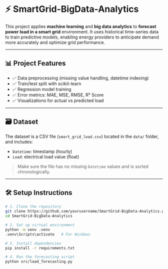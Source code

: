 # ⚡ SmartGrid-BigData-Analytics

This project applies **machine learning** and **big data analytics** to **forecast power load in a smart grid** environment. It uses historical time-series data to train predictive models, enabling energy providers to anticipate demand more accurately and optimize grid performance.

---

## 📊 Project Features

- ✅ Data preprocessing (missing value handling, datetime indexing)
- ✅ Train/test split with scikit-learn
- ✅ Regression model training 
- ✅ Error metrics: MAE, MSE, RMSE, R² Score
- ✅ Visualizations for actual vs predicted load

---

## 🗃️ Dataset

The dataset is a CSV file (`smart_grid_load.csv`) located in the `data/` folder, and includes:

- `Datetime`: timestamp (hourly)
- `Load`: electrical load value (float)

> Make sure the file has no missing `Datetime` values and is sorted chronologically.

---

## 🛠️ Setup Instructions

```bash
# 1. Clone the repository
git clone https://github.com/yourusername/SmartGrid-BigData-Analytics.git
cd SmartGrid-BigData-Analytics

# 2. Set up virtual environment
python -m venv .venv
.venv\Scripts\activate   # For Windows

# 3. Install dependencies
pip install -r requirements.txt

# 4. Run the forecasting script
python src/load_forecasting.py

